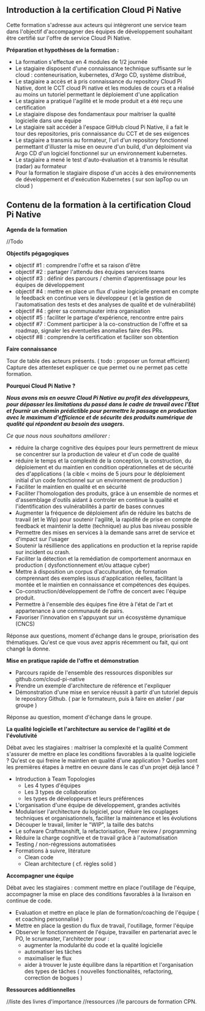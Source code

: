 ## Introduction à la certification Cloud Pi Native ##

Cette formation s'adresse aux acteurs qui intègreront une service team dans l'objectif d'accompagner des équipes de développement souhaitant être certifié sur l'offre de service Cloud Pi Native.

**Préparation et hypothèses de la formation :**

- La formation s'effectue en 4 modules de 1/2 journée
- Le stagiaire disposent d'une connaissance technique suffisante sur le cloud : conteneurisation, kubernetes, d'Argo CD, système distribué,
- Le stagiaire a accès et à pris connaissance du repository Cloud Pi Native, dont le CCT cloud Pi native et les modules de cours et a réalisé au moins un tutoriel permettant le déploiement d'une application
- Le stagiaire a pratiqué l'agilité et le mode produit et a été reçu une certification
- Le stagiaire dispose des fondamentaux pour maitriser la qualité logicielle dans une équipe
- Le stagiaire sait accéder à l'espace GitHub cloud Pi Native, il a fait le tour des repositories, pris connaissance du CCT et de ses exigences
- Le stagiaire a transmis au formateur, l'url d'un repository fonctionnel permettant d'illuster la mise en oeuvre d'un build, d'un déploiment via Argo CD d'un logiciel fonctionnel sur un environnement kubernetes.
- Le stagiaire a mené le test d'auto-évaluation et à transmis le résultat (radar) au formateur
- Pour la formation le stagiaire dispose d'un accès à des environnements de développement et d'exécution Kubernetes ( sur son lapTop ou un cloud )

## Contenu de la formation à la certification Cloud Pi Native ##

**Agenda de la formation**

//Todo


**Objectifs pégagogiques**

 - objectif #1 : comprendre l'offre et sa raison d'être
 - objectif #2 : partager l'attendu des équipes services teams
 - objectif #3 : définir des parcours / chemin d'apprentissage pour les équipes de développement
 - objectif #4 : mettre en place un flux d'usine logicielle prenant en compte le feedback en continue vers le développeur ( et la gestion de l'automatisation des tests et des analyses de qualité et de vulnérabilité)
 - objectif #4 : gérer sa communauter intra organisation
 - objectif #5 : faciliter le partage d'expérience, rencontre entre pairs
 - objectif #7 : Comment participer à la co-construction de l'offre et sa roadmap, signaler les éventuelles anomalies faire des PRs.
 - objectif #8 : comprendre la certification et faciliter son obtention

**Faire connaissance**

Tour de table des acteurs présents. ( todo : proposer un format efficient)
Capture des attenteset expliquer ce que permet ou ne permet pas cette formation.

**Pourquoi Cloud Pi Native ?**

***Nous avons mis en oeuvre Cloud Pi Native au profit des développeurs, pour dépasser les limitations du passé dans le cadre de travail avec l'Etat et fournir un chemin prédictible pour permettre le passage en production avec le maximum d'efficience et de sécurite des produits numérique de qualité qui répondent au besoin des usagers.***

*Ce que nous nous souhaitons améliorer :*

- réduire la charge cognitive des équipes pour leurs permettrent de mieux se concentrer sur la production de valeur et d'un code de qualité
- réduire le temps et la complexité de la conception, la construction, du déploiement et du maintien en condition opérationnelles et de sécurité des d'applications  ( la cible < moins de 5 jours pour le déploiement initial d'un code fonctionnel sur un environnement de production )
- Faciliter le maintien en qualité et en sécurité
- Faciliter l'homologation des produits, grâce à un ensemble de normes et d'assemblage d'outils aidant à controler en continue la qualité et l'identification des vulnérabilités à partir de bases connues
- Augmenter la fréquence de déploiement afin de réduire les batchs de travail (et le Wip) pour soutenir l'agilité, la rapidité de prise en compte de feedback et maintenir la dette (technique) au plus bas niveau possible
- Permettre des mises en services à la demande sans arret de service et d'impact sur l'usager
- Soutenir la résillience des applications en production et la reprise rapide sur incident ou crash.
- Faciliter la détection et la remédiation de comportement anormaux en production ( dysfonctionnement et/ou attaque cyber)
- Mettre à disposition un corpus d'acculturation, de formation comprennant des exemples issus d'application réelles, facilitant la montée et le maintien en connaissance et compétences des équipes.
- Co-construction/développement de l'offre de concert avec  l'équipe produit.
- Permettre à l'ensemble des équipes fine être à l'état de l'art et appartenance à une communauté de pairs.
- Favoriser l'innovation en s'appuyant sur un écosystème dynamique (CNCS)

Réponse aux questions, moment d'échange dans le groupe, priorisation des thématiques.
Qu'est ce que vous avez appris récemment ou fait, qui ont changé la donne.

**Mise en pratique rapide de l'offre et démonstration**

- Parcours rapide de l'ensemble des ressources disponibles sur github.com/cloud-pi-native
- Prendre un exemple d'architecture de référence et l'expliquer
- Démonstration d'une mise en service réussit à partir d'un tutoriel depuis le repository Github. ( par le formateurn, puis à faire en atelier / par groupe )

Réponse au question, moment d'échange dans le groupe.

**La qualité logicielle et l'architecture au service de l'agilité et de l'évolutivité**

Débat avec les stagiaires : maitriser la complexité et la qualité 
Comment s'assurer de mettre en place les conditions favorables à la qualité logicielle ? 
Qu'est ce qui freine le maintien en qualité d'une application ?
Quelles sont les premières étapes à mettre en oeuvre dans le cas d'un projet déjà lancé ?

- Introduction à Team Topologies
  - Les 4 types d'équipes
  - Les 3 types de collaboration
  - les types de développeurs et leurs préférences
 - L'organisation d'une équipe de développement, grandes activités
 - Modulariser l'architecture du logiciel, pour réduire les couplages techniques et organisationnels, faciliter la maintenance et les évolutions
 - Découper le travail, limiter le "WIP", la taille des batchs
 - Le sofware Craftmanshift, la refactorisation, Peer review / programming
 - Réduire la charge cognitive et de travail grâce à l'automatisation
 - Testing / non-régressions automatisées
 - Formations à suivre, litérature 
   - Clean code
   - Clean architecture ( cf. règles solid )


**Accompagner une équipe**

Débat avec les stagiaires : comment mettre en place l'outillage de l'équipe, accompagner la mise en place des conditions favorables à la livraison en continue de code.

- Evaluation et mettre en place le plan de formation/coaching de l'équipe ( et coaching personnalisé )
- Mettre en place la gestion du flux de travail, l'outillage, former l'équipe
- Observer le fonctionnement de l'équipe, travailler en partenariat avec le PO, le scrumaster, l'architecter pour :
   - augmenter la modularité du code et la qualité logicielle 
   - automatiser les tâches
   - maximaliser le flux
   - aider à trouver le juste équilibre dans la répartition et l'organisation des types de tâches ( nouvelles fonctionalités, refactoring, correction de bogues )

**Ressources additionnelles**

//liste des livres d'importance
//ressources 
//le parcours de formation CPN.

